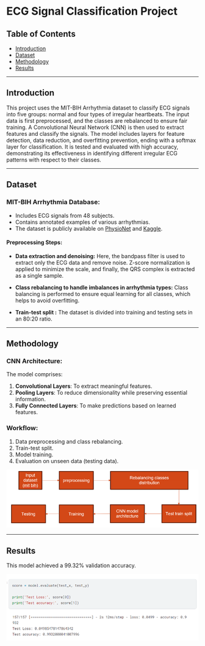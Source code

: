 # ECG Signal Classification Project


## Table of Contents

- [Introduction](#introduction)
- [Dataset](#dataset)
- [Methodology](#methodology)
- [Results](#results)
---

## Introduction

This project uses the MIT-BIH Arrhythmia dataset to classify ECG signals into five groups: normal and four types of irregular heartbeats. The input data is first preprocessed, and the classes are rebalanced to ensure fair training. A Convolutional Neural Network (CNN) is then used to extract features and classify the signals. The model includes layers for feature detection, data reduction, and overfitting prevention, ending with a softmax layer for classification. It is tested and evaluated with high accuracy, demonstrating its effectiveness in identifying different irregular ECG patterns with respect to their classes.

---

## Dataset

### MIT-BIH Arrhythmia Database:
- Includes ECG signals from 48 subjects.
- Contains annotated examples of various arrhythmias.
- The dataset is publicly available on [PhysioNet](https://physionet.org/physiobank/database/mitdb/) and [Kaggle](https://www.kaggle.com/datasets/taejoongyoon/mitbit-arrhythmia-database).

#### Preprocessing Steps:
- **Data extraction and denoising:** Here, the bandpass filter is used to extract only the ECG data and remove noise. Z-score normalization is applied to minimize the scale, and finally, the QRS complex is extracted as a single sample.

- **Class rebalancing to handle imbalances in arrhythmia types:** Class balancing is performed to ensure equal learning for all classes, which helps to avoid overfitting.

- **Train-test split :**  The dataset is divided into training and testing sets in an 80:20 ratio.

---

## Methodology

### CNN Architecture:
The model comprises:
1. **Convolutional Layers**: To extract meaningful features.
2. **Pooling Layers**: To reduce dimensionality while preserving essential information.
3. **Fully Connected Layers**: To make predictions based on learned features.

### Workflow:
1. Data preprocessing and class rebalancing.
2. Train-test split.
3. Model training.
4. Evaluation on unseen data (testing data).

![block diagram (or) workflow](https://github.com/murugaveltarun/arrhythmia-classification-CNN-model/blob/5eba2d5d4313f5f5003bce8b75970c5188ae1cab/block.png)

---

## Results

This model achieved a 99.32% validation accuracy.

![results](https://github.com/murugaveltarun/arrhythmia-classification-CNN-model/blob/5eba2d5d4313f5f5003bce8b75970c5188ae1cab/res.png)

